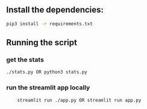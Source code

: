 ## Install the dependencies: 

```bash
pip3 install -r requirements.txt
```
## Running the script
### get the stats
```bash
./stats.py OR python3 stats.py
````

### run the streamlit app locally
```bash
	streamlit run ./app.py OR streamlit run app.py
````

